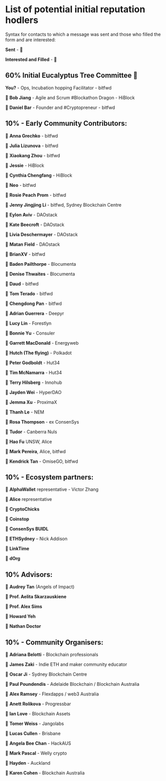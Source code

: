 # List of potential initial reputation hodlers

Syntax for contacts to which a message was sent and those who filled the form and are interested:

**Sent** -  📧

**Interested and Filled** - 🥳




## 60% Initial Eucalyptus Tree Committee 🍃

**You?** - Ops, Incubation hopping Facilitator - bitfwd

📧 **Bob Jiang** - Agile and Scrum #Blockathon Dragon - HiBlock

🥳 **Daniel Bar** - Founder and #Cryptopreneur - bitfwd


## 10% - Early Community Contributors:

📧 **Anna Grechko** - bitfwd

📧 **Julia Lizunova** - bitfwd

🥳 **Xiaokang Zhou** - bitfwd

📧 **Jessie** - HiBlock

📧 **Cynthia Chengfang** - HiBlock

📧 **Neo** - bitfwd

📧 **Rosie Peach Prom** - bitfwd

🥳 **Jenny Jingjing Li** - bitfwd, Sydney Blockchain Centre

📧 **Eylon Aviv** - DAOstack

📧 **Kate Beecroft** - DAOstack

🥳 **Livia Deschermayer** - DAOstack

🥳 **Matan Field** - DAOstack

🥳 **BrianXV** - bitfwd

📧 **Baden Pailthorpe** - Blocumenta

🥳 **Denise Thwaites** - Blocumenta

📧 **Daud** - bitfwd

📧 **Tom Terado** - bitfwd

🥳 **Chengdong Pan** - bitfwd

🥳 **Adrian Guerrera**  - Deepyr

📧 **Lucy Lin** - Forestlyn

📧 **Bonnie Yu** - Consuler

🥳 **Garrett MacDonald** - Energyweb

📧 **Hutch (The flying)** - Polkadot

📧 **Peter Godboldt** - Hut34

📧 **Tim McNamarra** - Hut34

📧 **Terry Hilsberg** - Innohub

📧 **Jayden Wei** - HyperDAO

📧 **Jemma Xu** - ProximaX

📧 **Thanh Le** - NEM

📧 **Rosa Thompson** - ex ConsenSys

🥳 **Tudor** - Canberra Nuls

🥳 **Hao Fu** UNSW, Alice

🥳 **Mark Pereira**, Alice, bitfwd

🥳 **Kendrick Tan** - OmiseGO, bitfwd

## 10% - Ecosystem partners:

🥳 **AlphaWallet** representative - Victor Zhang

📧 **Alice** representative

📧 **CryptoChicks**

📧 **Coinstop**

📧 **ConsenSys BUIDL**

🥳 **ETHSydney** – Nick Addison

📧 **LinkTime**

🥳 **dOrg**


## 10% Advisors:

📧 **Audrey Tan** (Angels of Impact)

📧 **Prof. Aelita Skarzauskiene**

📧 **Prof. Alex Sims**

📧 **Howard Yeh**

📧 **Nathan Doctor**


## 10% - Community Organisers:

📧 **Adriana Belotti** - Blockchain professionals

📧 **James Zaki** - Indie ETH and maker community educator

🥳 **Oscar Ji** - Sydney Blockchain Centre

📧 **Paul Poundendis** - Adelaide Blockchain / Blockchain Australia

📧 **Alex Ramsey** - Flexdapps / web3 Australia

🥳 **Anett Rolikova** - Progressbar

📧 **Ian Love** - Blockchain Assets

📧 **Tomer Weiss** - Jangolabs

📧 **Lucas Cullen** - Brisbane

📧 **Angela Bee Chan**  - HackAUS

📧 **Mark Pascal** - Welly crypto

🥳 **Hayden** - Auckland

📧 **Karen Cohen** - Blockchain Australia
